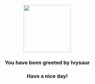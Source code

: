 <p align="center">
    <img src="https://raw.githubusercontent.com/PokeAPI/sprites/master/sprites/pokemon/2.png" width="150" height="150">
</p>
<h3 align="center">You have been greeted by  <b>Ivysaur</b></h3>
<h3 align="center">Have a nice day!</h3>
